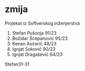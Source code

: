 # zmija
Projekat iz Softverskog inženjerstva

1. Stefan Pušonja 91/23 
2. Božidar Šćepanović 95/23
3. Kenan Asćerić 48/23
4. Ignjat Soković 90/23
5. Ignjat Dragašević 64/23

Stefan31-31
